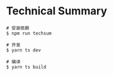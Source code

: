 # Technical Summary

```shell
# 安装依赖
$ npm run techsum

# 开发
$ yarn ts dev

# 编译
$ yarn ts build
```